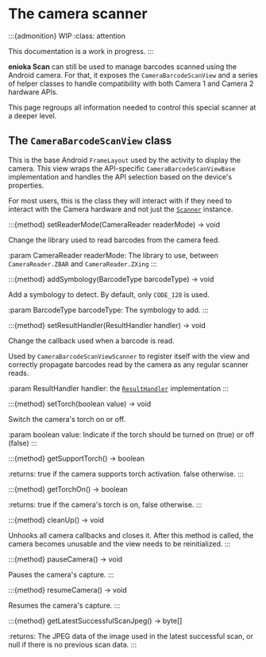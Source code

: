 # The camera scanner

:::{admonition} WIP
:class: attention

This documentation is a work in progress.
:::

**enioka Scan** can still be used to manage barcodes scanned using the Android camera. For that, it
exposes the `CameraBarcodeScanView` and a series of helper classes to handle compatibility with both
Camera 1 and Camera 2 hardware APIs.

This page regroups all information needed to control this special scanner at a deeper level.

## The `CameraBarcodeScanView` class

This is the base Android `FrameLayout` used by the activity to display the camera. This view wraps
the API-specific `CameraBarcodeScanViewBase` implementation and handles the API selection based on
the device's properties.

For most users, this is the class they will interact with if they need to interact with the Camera
hardware and not just the [`Scanner`](scanner) instance.

:::{method} setReaderMode(CameraReader readerMode) -> void

Change the library used to read barcodes from the camera feed.

:param CameraReader readerMode: The library to use, between `CameraReader.ZBAR` and 
    `CameraReader.ZXing`
:::

:::{method} addSymbology(BarcodeType barcodeType) -> void

Add a symbology to detect. By default, only `CODE_128` is used.

:param BarcodeType barcodeType: The symbology to add.
:::

:::{method} setResultHandler(ResultHandler handler) -> void

Change the callback used when a barcode is read. 

Used by `CameraBarcodeScanViewScanner` to register itself with the view and correctly propagate
barcodes read by the camera as any regular scanner reads.

:param ResultHandler handler: the 
    [`ResultHandler`](scanner_callbacks.md#the-camerabarcodescanviewresulthandler-interface) 
    implementation
:::

:::{method} setTorch(boolean value) -> void

Switch the camera's torch on or off.

:param boolean value: Indicate if the torch should be turned on (true) or off (false)
:::

:::{method} getSupportTorch() -> boolean

:returns: true if the camera supports torch activation. false otherwise.
:::

:::{method} getTorchOn() -> boolean

:returns: true if the camera's torch is on, false otherwise.
:::

:::{method} cleanUp() -> void

Unhooks all camera callbacks and closes it. After this method is called, the camera becomes unusable
and the view needs to be reinitialized.
:::

:::{method} pauseCamera() -> void

Pauses the camera's capture.
:::

:::{method} resumeCamera() -> void

Resumes the camera's capture.
:::

:::{method} getLatestSuccessfulScanJpeg() -> byte[]

:returns: The JPEG data of the image used in the latest successful scan, or null if there is no
    previous scan data.
:::